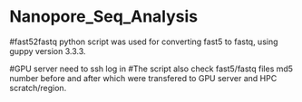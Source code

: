 # Nanopore_Seq_Analysis
#fast52fastq python script was used for converting fast5 to fastq, using guppy version 3.3.3. 




#GPU server need to ssh log in 
#The script also check fast5/fastq files md5 number before and after which were transfered to GPU server and HPC scratch/region.   
